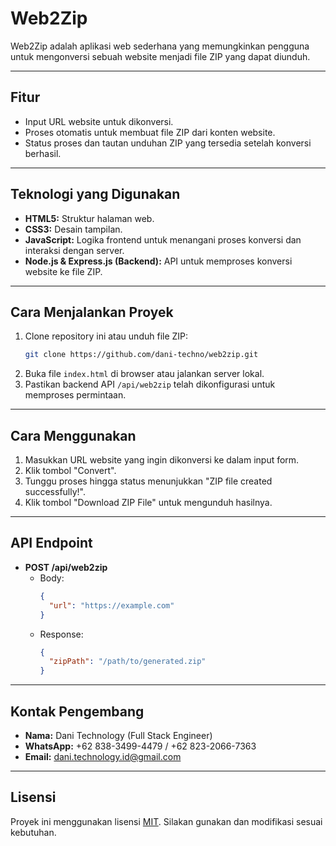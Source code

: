 # **Web2Zip**

Web2Zip adalah aplikasi web sederhana yang memungkinkan pengguna untuk mengonversi sebuah website menjadi file ZIP yang dapat diunduh.

---

## **Fitur**
- Input URL website untuk dikonversi.
- Proses otomatis untuk membuat file ZIP dari konten website.
- Status proses dan tautan unduhan ZIP yang tersedia setelah konversi berhasil.

---

## **Teknologi yang Digunakan**
- **HTML5:** Struktur halaman web.
- **CSS3:** Desain tampilan.
- **JavaScript:** Logika frontend untuk menangani proses konversi dan interaksi dengan server.
- **Node.js & Express.js (Backend):** API untuk memproses konversi website ke file ZIP.

---

## **Cara Menjalankan Proyek**
1. Clone repository ini atau unduh file ZIP:
   ```bash
   git clone https://github.com/dani-techno/web2zip.git
   ```
2. Buka file `index.html` di browser atau jalankan server lokal.
3. Pastikan backend API `/api/web2zip` telah dikonfigurasi untuk memproses permintaan.

---

## **Cara Menggunakan**
1. Masukkan URL website yang ingin dikonversi ke dalam input form.
2. Klik tombol "Convert".
3. Tunggu proses hingga status menunjukkan "ZIP file created successfully!".
4. Klik tombol "Download ZIP File" untuk mengunduh hasilnya.

---

## **API Endpoint**
- **POST /api/web2zip**
  - Body: 
    ```json
    {
      "url": "https://example.com"
    }
    ```
  - Response:
    ```json
    {
      "zipPath": "/path/to/generated.zip"
    }
    ```

---

## **Kontak Pengembang**
- **Nama:** Dani Technology (Full Stack Engineer)  
- **WhatsApp:** +62 838-3499-4479 / +62 823-2066-7363  
- **Email:** [dani.technology.id@gmail.com](mailto:dani.technology.id@gmail.com)  

---

## **Lisensi**
Proyek ini menggunakan lisensi [MIT](LICENSE.txt). Silakan gunakan dan modifikasi sesuai kebutuhan.